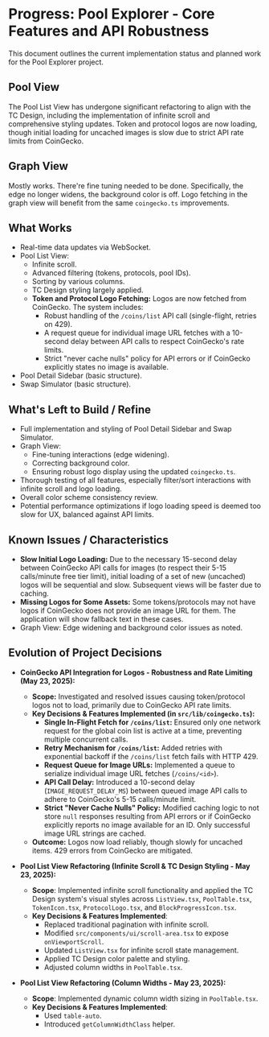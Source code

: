 # Progress: Pool Explorer - Core Features and API Robustness

This document outlines the current implementation status and planned work for the Pool Explorer project.

## Pool View

The Pool List View has undergone significant refactoring to align with the TC Design, including the implementation of infinite scroll and comprehensive styling updates. Token and protocol logos are now loading, though initial loading for uncached images is slow due to strict API rate limits from CoinGecko.

## Graph View

Mostly works. There're fine tuning needed to be done. Specifically, the edge no longer widens, the background color is off. Logo fetching in the graph view will benefit from the same `coingecko.ts` improvements.

## What Works

*   Real-time data updates via WebSocket.
*   Pool List View:
    *   Infinite scroll.
    *   Advanced filtering (tokens, protocols, pool IDs).
    *   Sorting by various columns.
    *   TC Design styling largely applied.
    *   **Token and Protocol Logo Fetching:** Logos are now fetched from CoinGecko. The system includes:
        *   Robust handling of the `/coins/list` API call (single-flight, retries on 429).
        *   A request queue for individual image URL fetches with a 10-second delay between API calls to respect CoinGecko's rate limits.
        *   Strict "never cache nulls" policy for API errors or if CoinGecko explicitly states no image is available.
*   Pool Detail Sidebar (basic structure).
*   Swap Simulator (basic structure).

## What's Left to Build / Refine

*   Full implementation and styling of Pool Detail Sidebar and Swap Simulator.
*   Graph View:
    *   Fine-tuning interactions (edge widening).
    *   Correcting background color.
    *   Ensuring robust logo display using the updated `coingecko.ts`.
*   Thorough testing of all features, especially filter/sort interactions with infinite scroll and logo loading.
*   Overall color scheme consistency review.
*   Potential performance optimizations if logo loading speed is deemed too slow for UX, balanced against API limits.

## Known Issues / Characteristics

*   **Slow Initial Logo Loading:** Due to the necessary 15-second delay between CoinGecko API calls for images (to respect their 5-15 calls/minute free tier limit), initial loading of a set of new (uncached) logos will be sequential and slow. Subsequent views will be faster due to caching.
*   **Missing Logos for Some Assets:** Some tokens/protocols may not have logos if CoinGecko does not provide an image URL for them. The application will show fallback text in these cases.
*   Graph View: Edge widening and background color issues as noted.

## Evolution of Project Decisions

*   **CoinGecko API Integration for Logos - Robustness and Rate Limiting (May 23, 2025):**
    *   **Scope:** Investigated and resolved issues causing token/protocol logos not to load, primarily due to CoinGecko API rate limits.
    *   **Key Decisions & Features Implemented (in `src/lib/coingecko.ts`):**
        *   **Single In-Flight Fetch for `/coins/list`:** Ensured only one network request for the global coin list is active at a time, preventing multiple concurrent calls.
        *   **Retry Mechanism for `/coins/list`:** Added retries with exponential backoff if the `/coins/list` fetch fails with HTTP 429.
        *   **Request Queue for Image URLs:** Implemented a queue to serialize individual image URL fetches (`/coins/<id>`).
        *   **API Call Delay:** Introduced a 10-second delay (`IMAGE_REQUEST_DELAY_MS`) between queued image API calls to adhere to CoinGecko's 5-15 calls/minute limit.
        *   **Strict "Never Cache Nulls" Policy:** Modified caching logic to not store `null` responses resulting from API errors or if CoinGecko explicitly reports no image available for an ID. Only successful image URL strings are cached.
    *   **Outcome:** Logos now load reliably, though slowly for uncached items. 429 errors from CoinGecko are mitigated.

*   **Pool List View Refactoring (Infinite Scroll & TC Design Styling - May 23, 2025):**
    *   **Scope**: Implemented infinite scroll functionality and applied the TC Design system's visual styles across `ListView.tsx`, `PoolTable.tsx`, `TokenIcon.tsx`, `ProtocolLogo.tsx`, and `BlockProgressIcon.tsx`.
    *   **Key Decisions & Features Implemented**:
        *   Replaced traditional pagination with infinite scroll.
        *   Modified `src/components/ui/scroll-area.tsx` to expose `onViewportScroll`.
        *   Updated `ListView.tsx` for infinite scroll state management.
        *   Applied TC Design color palette and styling.
        *   Adjusted column widths in `PoolTable.tsx`.

*   **Pool List View Refactoring (Column Widths - May 23, 2025):**
    *   **Scope**: Implemented dynamic column width sizing in `PoolTable.tsx`.
    *   **Key Decisions & Features Implemented**:
        *   Used `table-auto`.
        *   Introduced `getColumnWidthClass` helper.

